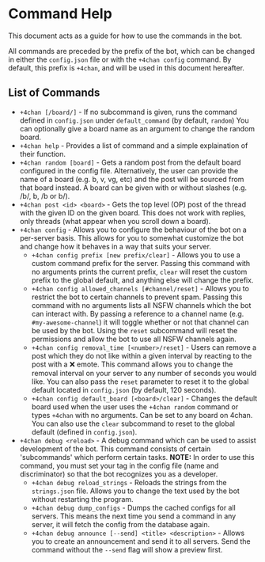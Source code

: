 # Command Help
This document acts as a guide for how to use the commands in the bot.

All commands are preceded by the prefix of the bot, which can be changed in either the `config.json` file or with the `+4chan config` command. By default, this prefix is `+4chan`, and will be used in this document hereafter.

## List of Commands
- `+4chan [/board/]` - If no subcommand is given, runs the command defined in `config.json` under `default_command` (by default, `random`) You can optionally give a board name as an argument to change the random board.
- `+4chan help` - Provides a list of command and a simple explaination of their function.
- `+4chan random [board]` - Gets a random post from the default board configured in the config file. Alternatively, the user can provide the name of a board (e.g. b, v, vg, etc) and the post will be sourced from that board instead. A board can be given with or without slashes (e.g. /b/, b, /b or b/).
- `+4chan post <id> <board>` - Gets the top level (OP) post of the thread with the given ID on the given board. This does not work with replies, only threads (what appear when you scroll down a board).
- `+4chan config` - Allows you to configure the behaviour of the bot on a per-server basis. This allows for you to somewhat customize the bot and change how it behaves in a way that suits your server.
  - `+4chan config prefix [new prefix/clear]` - Allows you to use a custom command prefix for the server. Passing this command with no arguments prints the current prefix, `clear` will reset the custom prefix to the global default, and anything else will change the prefix.
  - `+4chan config allowed_channels [#channel/reset]` - Allows you to restrict the bot to certain channels to prevent spam. Passing this command with no arguments lists all NSFW channels which the bot can interact with. By passing a reference to a channel name (e.g. `#my-awesome-channel`) it will toggle whether or not that channel can be used by the bot. Using the `reset` subcommand will reset the permissions and allow the bot to use all NSFW channels again.  
  - `+4chan config removal_time [<number>/reset]` - Users can remove a post which they do not like within a given interval by reacting to the post with a ❌ emote. This command allows you to change the removal interval on your server to any number of seconds you would like. You can also pass the `reset` parameter to reset it to the global default located in `config.json` (by default, 120 seconds).
  - `+4chan config default_board [<board>/clear]` - Changes the default board used when the user uses the `+4chan random` command or types `+4chan` with no arguments. Can be set to any board on 4chan. You can also use the `clear` subcommand to reset to the global default (defined in `config.json`).
- `+4chan debug <reload>` - A debug command which can be used to assist development of the bot. This command consists of certain 'subcommands' which perform certain tasks. **NOTE:** In order to use this command, you must set your tag in the config file (name and discriminator) so that the bot recognizes you as a developer.
  - `+4chan debug reload_strings` - Reloads the strings from the `strings.json` file. Allows you to change the text used by the bot without restarting the program.
  - `+4chan debug dump_configs` - Dumps the cached configs for all servers. This means the next time you send a command in any server, it will fetch the config from the database again.
  - `+4chan debug announce [--send] <title> <description>` - Allows you to create an announcement and send it to all servers. Send the command without the `--send` flag will show a preview first.
